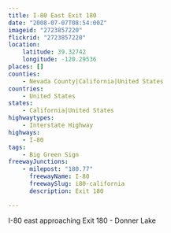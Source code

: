 ```yaml
---
title: I-80 East Exit 180
date: "2008-07-07T08:54:00Z"
imageid: "2723857220"
flickrid: "2723857220"
location:
    latitude: 39.32742
    longitude: -120.29536
places: []
counties:
    - Nevada County|California|United States
countries:
    - United States
states:
    - California|United States
highwaytypes:
    - Interstate Highway
highways:
    - I-80
tags:
    - Big Green Sign
freewayJunctions:
    - milepost: "180.77"
      freewayName: I-80
      freewaySlug: i80-california
      description: Exit 180

---
```

I-80 east approaching Exit 180 - Donner Lake
